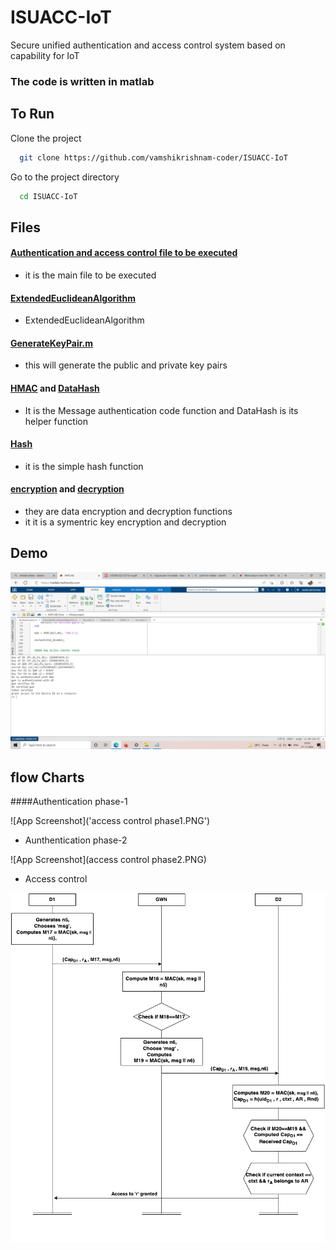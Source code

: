 # ISUACC-IoT
Secure unified authentication and access control system based on capability for IoT

### The code is written in matlab 

##  To Run 

Clone the project

```bash
  git clone https://github.com/vamshikrishnam-coder/ISUACC-IoT
```

Go to the project directory

```bash
  cd ISUACC-IoT
```


## Files

#### [Authentication and access control file to be executed](Authentication_and_AccessControl.m)
- it is the main file to be executed
#### [ExtendedEuclideanAlgorithm](ExtendedEuclideanAlgorithm.m)
- ExtendedEuclideanAlgorithm
#### [GenerateKeyPair.m](GenerateKeyPair.m)
- this will generate the public and private key pairs 
#### [HMAC](HMAC.m)  and [DataHash](DataHash.m)
- It is the Message authentication code function and DataHash is its helper function
#### [Hash](hash.m)
- it is the simple hash function 
#### [encryption](encoder.m) and [decryption](decoder.m)
- they are data encryption and decryption functions 
- it it is a symentric key encryption and decryption

## Demo

![App Screenshot](ss.PNG)

## flow Charts

####Authentication  phase-1 

![App Screenshot]('access control phase1.PNG')

- Aunthentication phase-2 

![App Screenshot](access control phase2.PNG)

- Access control 

![App Screenshot](accesscontrol.PNG)

